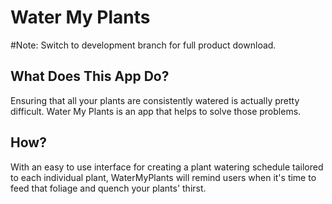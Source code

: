 # Water My Plants

#Note: Switch to development branch for full product download. 

## What Does This App Do?

Ensuring that all your plants are consistently watered is actually pretty difficult. Water My Plants is an app that helps to solve those problems. 

## How?

With an easy to use interface for creating a plant watering schedule tailored to each individual plant, WaterMyPlants will remind users when it's time to feed that foliage and quench your plants' thirst.
